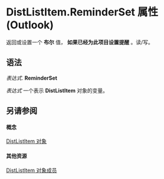 
# DistListItem.ReminderSet 属性 (Outlook)

返回或设置一个 **布尔** 值， **如果已经为此项目设置提醒** 。读/写。


## 语法

 _表达式_. **ReminderSet**

 _表达式_ 一个表示 **DistListItem** 对象的变量。


## 另请参阅


#### 概念


[DistListItem 对象](027c3986-abff-d9b1-ecc2-26d60805e952.md)
#### 其他资源


[DistListItem 对象成员](3ba4af84-ce84-61d9-1bc9-fab41bf6f125.md)